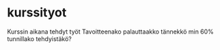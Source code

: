 # kurssityot
Kurssin aikana tehdyt työt
Tavoitteenako palauttaakko tännekkö min 60% tunnillako tehdyistäkö?